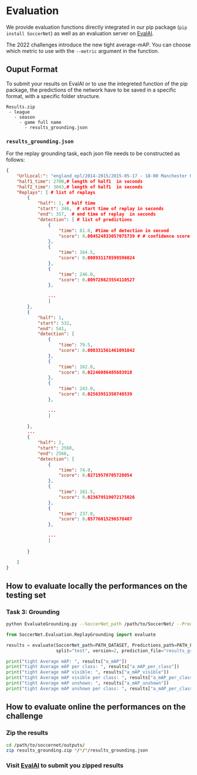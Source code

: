 # Evaluation

We provide evaluation functions directly integrated in our pip package (`pip install SoccerNet`) as well as an evaluation server on [EvalAI](https://eval.ai/web/challenges/challenge-page/761/overview).

The 2022 challenges introduce the new tight average-mAP. You can choose which metric to use with the <code>--metric</code> argument in the function.

## Ouput Format

To submit your results on EvalAI or to use the integreted function of the pip package, the predictions of the network have to be saved in a specific format, with a specific folder structure.

```
Results.zip
 - league
   - season
     - game full name
       - results_grounding.json
```


### `results_grounding.json`

For the replay grounding task, each json file needs to be constructed as follows:

```json
{
    "UrlLocal:": "england_epl/2014-2015/2015-05-17 - 18-00 Manchester United 1 - 1 Arsenal", 
    "half1_time": 2700,# length of half1  in seconds
    "half2_time": 3043,# length of half1  in seconds
    "Replays": [ # list of replays
        {
            "half": 1, # half time
            "start": 346,  # start time of replay in seconds
            "end": 357,  # end time of replay  in seconds
            "detection": [ # list of predictions
                {
                    "time": 81.0, #time of detection in second
                    "score": 0.004524833057075739 # # confidence score 
                },
                {
                    "time": 164.5,
                    "score": 0.008931178599596024
                },
                {
                    "time": 246.0,
                    "score": 0.009728623554110527
                },

                ...
                ]
        },
        {
            "half": 1,
            "start": 532,
            "end": 541,
            "detection": [
                {
                    "time": 79.5,
                    "score": 0.008331561461091042
                },
                {
                    "time": 162.0,
                    "score": 0.02246086485683918
                },
                {
                    "time": 243.0,
                    "score": 0.02563951350748539
                },

                ...
                ]

        },
        ...      
        {
            "half": 2,
            "start": 2560,
            "end": 2566,
            "detection": [
                {
                    "time": 74.0,
                    "score": 0.02719578705728054
                },
                {
                    "time": 161.5,
                    "score": 0.023679519072175026
                },
                {
                    "time": 237.0,
                    "score": 0.05776015296578407
                },

                ...
                ]
        
        }

    ]
}
```
## How to evaluate locally the performances on the testing set

### Task 3: Grounding

```bash
python EvaluateGrounding.py --SoccerNet_path /path/to/SoccerNet/ --Predictions_path /path/to/SoccerNet/outputs/
```

```python
from SoccerNet.Evaluation.ReplayGrounding import evaluate

results = evaluate(SoccerNet_path=PATH_DATASET, Predictions_path=PATH_PREDICTIONS,
                   split="test", version=2, prediction_file="results_grounding.json", metric="tight")

print("tight Average mAP: ", results["a_mAP"])
print("tight Average mAP per class: ", results["a_mAP_per_class"])
print("tight Average mAP visible: ", results["a_mAP_visible"])
print("tight Average mAP visible per class: ", results["a_mAP_per_class_visible"])
print("tight Average mAP unshown: ", results["a_mAP_unshown"])
print("tight Average mAP unshown per class: ", results["a_mAP_per_class_unshown"])
```

## How to evaluate online the performances on the challenge

### Zip the results

```bash
cd /path/to/soccernet/outputs/
zip results_grounding.zip */*/*/results_grounding.json
```

### Visit [EvalAI](https://eval.ai/auth/login) to submit you zipped results
